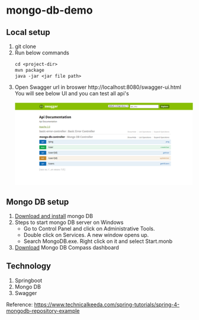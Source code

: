 # mongo-db-demo

## Local setup
1. git clone
2. Run below commands <br />
   ```
   cd <project-dir>
   mvn package 
   java -jar <jar file path> 
   ```
3. Open Swagger url in broswer
   http://localhost:8080/swagger-ui.html <br />
   You will see below UI and you can test all api's <br /><br />
![Optional Text](doc/swagger.PNG)

## Mongo DB setup
1. [Download and install](https://www.mongodb.com/try/download/community) mongo DB 
2. Steps to start mongo DB server on Windows
	- Go to Control Panel and click on Administrative Tools.
	- Double click on Services. A new window opens up.
	- Search MongoDB.exe. Right click on it and select Start.monb
3. [Download](https://www.mongodb.com/try/download/compass) Mongo DB Compass dashboard

## Technology
1. Springboot
2. Mongo DB
3. Swagger

Reference: https://www.technicalkeeda.com/spring-tutorials/spring-4-mongodb-repository-example
